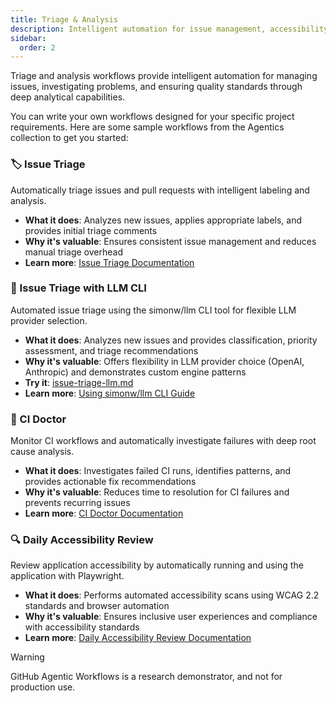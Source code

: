 ```yaml
---
title: Triage & Analysis
description: Intelligent automation for issue management, accessibility reviews, and CI failure investigation
sidebar:
  order: 2
---
```


Triage and analysis workflows provide intelligent automation for managing issues, investigating problems, and ensuring quality standards through deep analytical capabilities.

You can write your own workflows designed for your specific project requirements. Here are some sample workflows from the Agentics collection to get you started:

### 🏷️ Issue Triage
Automatically triage issues and pull requests with intelligent labeling and analysis.

- **What it does**: Analyzes new issues, applies appropriate labels, and provides initial triage comments
- **Why it's valuable**: Ensures consistent issue management and reduces manual triage overhead
- **Learn more**: [Issue Triage Documentation](https://github.com/githubnext/agentics/blob/main/docs/issue-triage.md)

### 🤖 Issue Triage with LLM CLI
Automated issue triage using the simonw/llm CLI tool for flexible LLM provider selection.

- **What it does**: Analyzes new issues and provides classification, priority assessment, and triage recommendations
- **Why it's valuable**: Offers flexibility in LLM provider choice (OpenAI, Anthropic) and demonstrates custom engine patterns
- **Try it**: [issue-triage-llm.md](https://github.com/githubnext/gh-aw/blob/main/.github/workflows/issue-triage-llm.md)
- **Learn more**: [Using simonw/llm CLI Guide](/gh-aw/guides/simonw-llm/)

### 🏥 CI Doctor
Monitor CI workflows and automatically investigate failures with deep root cause analysis.

- **What it does**: Investigates failed CI runs, identifies patterns, and provides actionable fix recommendations
- **Why it's valuable**: Reduces time to resolution for CI failures and prevents recurring issues
- **Learn more**: [CI Doctor Documentation](https://github.com/githubnext/agentics/blob/main/docs/ci-doctor.md)

### 🔍 Daily Accessibility Review
Review application accessibility by automatically running and using the application with Playwright.

- **What it does**: Performs automated accessibility scans using WCAG 2.2 standards and browser automation
- **Why it's valuable**: Ensures inclusive user experiences and compliance with accessibility standards
- **Learn more**: [Daily Accessibility Review Documentation](https://github.com/githubnext/agentics/blob/main/docs/daily-accessibility-review.md)

> [!WARNING]
> GitHub Agentic Workflows is a research demonstrator, and not for production use.

